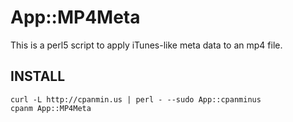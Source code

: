 App::MP4Meta
============

This is a perl5 script to apply iTunes-like meta data to an mp4 file.

INSTALL
-------

    curl -L http://cpanmin.us | perl - --sudo App::cpanminus
    cpanm App::MP4Meta
